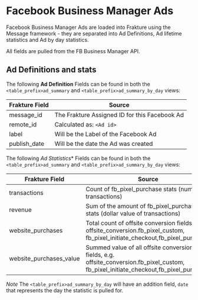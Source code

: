 # Facebook Business Manager Ads

Facebook Business Manager Ads are loaded into Frakture using the Message framework - they are separated into Ad Definitions,
Ad lifetime statistics and Ad by day statistics.

All fields are pulled from the FB Business Manager API.

## Ad Definitions and stats

The following **Ad Definition** Fields can be found in both the `<table_prefix>ad_summary` and
`<table_prefix>ad_summary_by_day` views:

| Frakture Field | Source |
| --- | --- |
| message_id | The Frakture Assigned ID for this Facebook Ad |
| remote_id | Calculated as: `<Ad id>` |
| label | Will be the Label of the Facebook Ad |
| publish_date | Will be the date the Ad was created |

The following *Ad Statistics** Fields can be found in both the `<table_prefix>ad_summary` and
`<table_prefix>ad_summary_by_day` views:

| Frakture Field | Source |
| --- | --- |
| transactions | Count of fb_pixel_purchase stats (number of transactions)|
| revenue | Sum of the amount of fb_pixel_purchase stats (dollar value of transactions) |
| website_purchases | Total count of offsite conversion fields, e.g. offsite_conversion.fb_pixel_custom, fb_pixel_initiate_checkout,fb_pixel_purchase,<custom conversion fields> |
| website_purchases_value | Summed value of all offsite conversion fields, e.g. offsite_conversion.fb_pixel_custom, fb_pixel_initiate_checkout,fb_pixel_purchase,<custom conversion fields> |

*Note* The `<table_prefix>ad_summary_by_day` will have an addition field, `date` that represents the day the statistic is pulled for.
